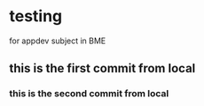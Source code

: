 # testing
for appdev subject in BME
## this is the first commit from local
### this is the second commit from local